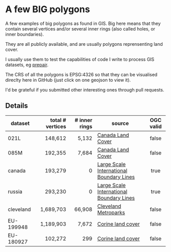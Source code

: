 # A few BIG polygons

A few examples of big polygons as found in GIS.
Big here means that they contain several vertices and/or several inner rings (also called holes, or inner boundaries).

They are all publicly available, and are usually polygons reprensenting land cover.

I usually use them to test the capabilities of code I write to process GIS datasets, eg [prepair](https://github.com/tudelft3d/prepair).

The CRS of all the polygons is EPSG:4326 so that they can be visualised direclty here in GitHub (just click on one geojson to view it).

I'd be grateful if you submitted other interesting ones through pull requests.


## Details

| dataset   | total # vertices | # inner rings | source | OGC valid |
| --------- | ----------------:| -------------:| ------ |:---------:|
| 021L      |          148,612 |         5,132 | [Canada Land Cover](http://www.geobase.ca/geobase/en/data/landcover/index.html)    | false     |
| 085M      |          192,355 |         7,684 | [Canada Land Cover](http://www.geobase.ca/geobase/en/data/landcover/index.html)    | false     |
| canada    |          193,279 |             0 | [Large Scale International Boundary Lines ](https://hiu.state.gov/data/)           | true      |
| russia    |          293,230 |             0 | [Large Scale International Boundary Lines ](https://hiu.state.gov/data/)           | true      |
| cleveland |        1,689,703 |        66,908 | [Cleveland Metroparks](http://clevelandmetroparks.com)                             | false     |
| EU-199948 |        1,189,903 |         7,672 | [Corine land cover](http://www.eea.europa.eu/data-and-maps/data/clc-2006-vector-data-version-2)    | false     |
| EU-180927 |          102,272 |           299 | [Corine land cover](http://www.eea.europa.eu/data-and-maps/data/clc-2006-vector-data-version-2)    | false     |
